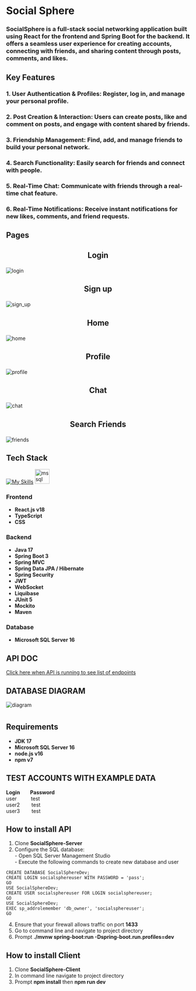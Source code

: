 # Social Sphere
### SocialSphere is a full-stack social networking application built using React for the frontend and Spring Boot for the backend. It offers a seamless user experience for creating accounts, connecting with friends, and sharing content through posts, comments, and likes.

## Key Features
### **1. User Authentication & Profiles**: Register, log in, and manage your personal profile.
### **2. Post Creation & Interaction**: Users can create posts, like and comment on posts, and engage with content shared by friends.
### **3. Friendship Management**: Find, add, and manage friends to build your personal network.
### **4. Search Functionality**: Easily search for friends and connect with people.
### **5. Real-Time Chat**: Communicate with friends through a real-time chat feature.
### **6. Real-Time Notifications**: Receive instant notifications for new likes, comments, and friend requests.


## Pages
## <p align="center">Login</p>
![login](https://github.com/user-attachments/assets/b9b29749-7f46-4f19-8d64-3d0443db833f)
## <p align="center">Sign up</p>
![sign_up](https://github.com/user-attachments/assets/828155c8-5758-478e-b163-f3d17f7ff034)
## <p align="center">Home</p>
![home](https://github.com/user-attachments/assets/5204db48-4fbb-426b-a0a6-a384b7b3bd11)
## <p align="center">Profile</p>
![profile](https://github.com/user-attachments/assets/fd66b848-18e8-40ff-a7b8-fbd462a10b3d)
## <p align="center">Chat</p>
![chat](https://github.com/user-attachments/assets/163596e0-da87-47e9-947b-8f56041a2866)
## <p align="center">Search Friends</p>
![friends](https://github.com/user-attachments/assets/fe69d2db-a829-456e-ab39-07eade77fa08)

## Tech Stack
[![My Skills](https://skillicons.dev/icons?i=java,spring,ts,react)](https://skillicons.dev) 
<a href="https://www.microsoft.com/en-us/sql-server" target="_blank" rel="noreferrer"> 
<img src="https://www.svgrepo.com/show/303229/microsoft-sql-server-logo.svg" alt="mssql" width="40" height="40"/> </a>
### Frontend
- **React.js v18**
- **TypeScript**
- **CSS**
### Backend
- **Java 17**
- **Spring Boot 3**
- **Spring MVC**
- **Spring Data JPA / Hibernate**
- **Spring Security**
- **JWT**
- **WebSocket**
- **Liquibase**
- **JUnit 5**
- **Mockito**
- **Maven**
### Database
- **Microsoft SQL Server 16**

## API DOC
<a href="http://localhost:8080/swagger-ui/index.html#/">Click here when API is running to see list of endpoints</a>

## DATABASE DIAGRAM
![diagram](https://github.com/user-attachments/assets/5cd4ab6e-f334-449c-b6aa-c21810d757af)

#

## Requirements
- **JDK 17**
- **Microsoft SQL Server 16**
- **node.js v16**
- **npm v7**

## TEST ACCOUNTS WITH EXAMPLE DATA
**Login&emsp;&emsp;Password**<br />
user&emsp;&emsp;&ensp;&nbsp;test<br />
user2&emsp;&emsp;&nbsp;test<br />
user3&emsp;&emsp;&nbsp;test<br />

## How to install API
1. Clone **SocialSphere-Server**
2. Configure the SQL database:<br />
\- Open SQL Server Management Studio<br />
\- Execute the following commands to create new database and user 
```` 
CREATE DATABASE SocialSphereDev;
CREATE LOGIN socialsphereuser WITH PASSWORD = 'pass';
GO
USE SocialSphereDev;
CREATE USER socialsphereuser FOR LOGIN socialsphereuser;
GO
USE SocialSphereDev;
EXEC sp_addrolemember 'db_owner', 'socialsphereuser';
GO
````
4. Ensure that your firewall allows traffic on port **1433**
5. Go to command line and navigate to project directory
6. Prompt **./mvnw spring-boot:run -Dspring-boot.run.profiles=dev**

## How to install Client
1. Clone **SocialSphere-Client**
2. In command line navigate to project directory
3. Prompt **npm install** then **npm run dev**